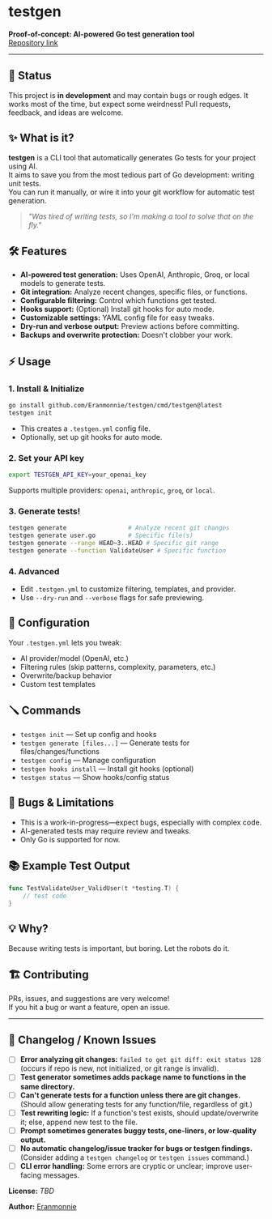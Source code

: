 # testgen

**Proof-of-concept: AI-powered Go test generation tool**  
[Repository link](https://github.com/Eranmonnie/testgen)

---

## 🚧 Status

This project is **in development** and may contain bugs or rough edges. It works most of the time, but expect some weirdness! Pull requests, feedback, and ideas are welcome.

## ✨ What is it?

**testgen** is a CLI tool that automatically generates Go tests for your project using AI.  
It aims to save you from the most tedious part of Go development: writing unit tests.  
You can run it manually, or wire it into your git workflow for automatic test generation.

> _"Was tired of writing tests, so I'm making a tool to solve that on the fly."_

## 🛠️ Features

- **AI-powered test generation:** Uses OpenAI, Anthropic, Groq, or local models to generate tests.
- **Git integration:** Analyze recent changes, specific files, or functions.
- **Configurable filtering:** Control which functions get tested.
- **Hooks support:** (Optional) Install git hooks for auto mode.
- **Customizable settings:** YAML config file for easy tweaks.
- **Dry-run and verbose output:** Preview actions before committing.
- **Backups and overwrite protection:** Doesn't clobber your work.

## ⚡ Usage

### 1. Install & Initialize

```sh
go install github.com/Eranmonnie/testgen/cmd/testgen@latest
testgen init
```
- This creates a `.testgen.yml` config file.
- Optionally, set up git hooks for auto mode.

### 2. Set your API key

```sh
export TESTGEN_API_KEY=your_openai_key
```
Supports multiple providers: `openai`, `anthropic`, `groq`, or `local`.

### 3. Generate tests!

```sh
testgen generate                 # Analyze recent git changes
testgen generate user.go         # Specific file(s)
testgen generate --range HEAD~3..HEAD # Specific git range
testgen generate --function ValidateUser # Specific function
```

### 4. Advanced

- Edit `.testgen.yml` to customize filtering, templates, and provider.
- Use `--dry-run` and `--verbose` flags for safe previewing.

## 🧩 Configuration

Your `.testgen.yml` lets you tweak:
- AI provider/model (OpenAI, etc.)
- Filtering rules (skip patterns, complexity, parameters, etc.)
- Overwrite/backup behavior
- Custom test templates

## 🪛 Commands

- `testgen init` — Set up config and hooks
- `testgen generate [files...]` — Generate tests for files/changes/functions
- `testgen config` — Manage configuration
- `testgen hooks install` — Install git hooks (optional)
- `testgen status` — Show hooks/config status

## 🐞 Bugs & Limitations

- This is a work-in-progress—expect bugs, especially with complex code.
- AI-generated tests may require review and tweaks.
- Only Go is supported for now.

## 📚 Example Test Output

```go
func TestValidateUser_ValidUser(t *testing.T) {
    // test code
}
```

## 💡 Why?

Because writing tests is important, but boring. Let the robots do it.

## 🏗️ Contributing

PRs, issues, and suggestions are very welcome!  
If you hit a bug or want a feature, open an issue.

---

## 🚨 Changelog / Known Issues

- [ ] **Error analyzing git changes:** `failed to get git diff: exit status 128` (occurs if repo is new, not initialized, or git range is invalid).
- [ ] **Test generator sometimes adds package name to functions in the same directory.**
- [ ] **Can't generate tests for a function unless there are git changes.** (Should allow generating tests for any function/file, regardless of git.)
- [ ] **Test rewriting logic:** If a function's test exists, should update/overwrite it; else, append new test to the file.
- [ ] **Prompt sometimes generates buggy tests, one-liners, or low-quality output.**
- [ ] **No automatic changelog/issue tracker for bugs or testgen findings.** (Consider adding a `testgen changelog` or `testgen issues` command.)
- [ ] **CLI error handling:** Some errors are cryptic or unclear; improve user-facing messages.

**License:** _TBD_

**Author:** [Eranmonnie](https://github.com/Eranmonnie)

